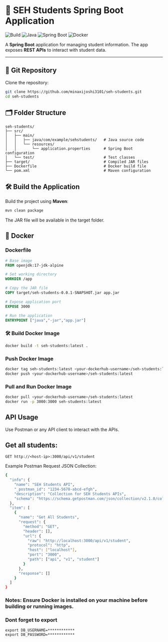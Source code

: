 # 🚀 SEH Students Spring Boot Application

![Build](https://img.shields.io/badge/build-passing-brightgreen)
![Java](https://img.shields.io/badge/Java-17-blue)
![Spring Boot](https://img.shields.io/badge/Spring_Boot-3.2.0-brightgreen)
![Docker](https://img.shields.io/badge/Docker-Ready-blue)

A **Spring Boot** application for managing student information. The app exposes **REST APIs** to interact with student data.

---

## 📁 Git Repository

Clone the repository:

```bash
git clone https://github.com/minaxijoshi3101/seh-students.git
cd seh-students
```

## 🗂 Folder Structure

```
seh-students/
├── src/
│   ├── main/
│   │   ├── java/com/example/sehstudents/   # Java source code
│   │   └── resources/
│   │       └── application.properties      # Spring Boot configuration
│   └── test/                               # Test classes
├── target/                                 # Compiled JAR files
├── Dockerfile                              # Docker build file
└── pom.xml                                 # Maven configuration
```
## 🛠 Build the Application

Build the project using **Maven**:

```bash
mvn clean package
```
The JAR file will be available in the target folder.

## 🐳 Docker

### Dockerfile

```dockerfile
# Base image
FROM openjdk:17-jdk-alpine

# Set working directory
WORKDIR /app

# Copy the JAR file
COPY target/seh-students-0.0.1-SNAPSHOT.jar app.jar

# Expose application port
EXPOSE 3000

# Run the application
ENTRYPOINT ["java","-jar","app.jar"]
```

### 🛠 Build Docker Image
```bash
docker build -t seh-students:latest .
```
### Push Docker Image
```bash
docker tag seh-students:latest <your-dockerhub-username>/seh-students:latest
docker push <your-dockerhub-username>/seh-students:latest
```
### Pull and Run Docker Image
```bash
docker pull <your-dockerhub-username>/seh-students:latest
docker run -p 3000:3000 seh-students:latest
```
## API Usage

Use Postman or any API client to interact with the APIs.

## Get all students:

```
GET http://<host-ip>:3000/api/v1/student
```

Example Postman Request JSON Collection:
```bash
{
  "info": {
    "name": "SEH Students API",
    "_postman_id": "1234-5678-abcd-efgh",
    "description": "Collection for SEH Students APIs",
    "schema": "https://schema.getpostman.com/json/collection/v2.1.0/collection.json"
  },
  "item": [
    {
      "name": "Get All Students",
      "request": {
        "method": "GET",
        "header": [],
        "url": {
          "raw": "http://localhost:3000/api/v1/student",
          "protocol": "http",
          "host": ["localhost"],
          "port": "3000",
          "path": ["api", "v1", "student"]
        }
      },
      "response": []
    }
  ]
}
```
### Notes: Ensure Docker is installed on your machine before building or running images.

### Dont forget to export 
```
export DB_USERNAME=************
export DB_PASSWORD=************
```